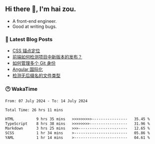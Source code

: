 ## Hi there 👋, I'm hai zou.

- A front-end engineer.
- Good at writing bugs.

### 📖 Latest Blog Posts
<!-- BLOG-POST-LIST:START -->
- [CSS 锚点定位](https://blog.izou.top/css/anchor-position/)
- [前端如何检测项目中新版本的发布？](https://blog.izou.top/angular/version-update/)
- [如何管理多个 Git 身份](https://blog.izou.top/git/multi-git-identity/)
- [Angular 国际化](https://blog.izou.top/angular/i18n/)
- [检测无后缀名的文件类型](https://blog.izou.top/js/filetype-check/)
<!-- BLOG-POST-LIST:END -->

### 🕐 WakaTime
<!--START_SECTION:waka-->

```txt
From: 07 July 2024 - To: 14 July 2024

Total Time: 26 hrs 11 mins

HTML          9 hrs 35 mins   >>>>>>>>>----------------   35.45 %
TypeScript    8 hrs 38 mins   >>>>>>>>-----------------   31.96 %
Markdown      3 hrs 25 mins   >>>----------------------   12.65 %
SCSS          1 hr 34 mins    >------------------------   05.86 %
YAML          1 hr 14 mins    >------------------------   04.61 %
```

<!--END_SECTION:waka-->
